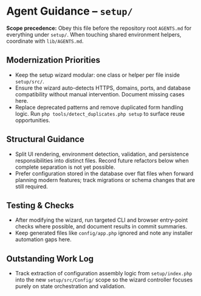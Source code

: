 # Agent Guidance – `setup/`

**Scope precedence:** Obey this file before the repository root `AGENTS.md` for everything under
`setup/`. When touching shared environment helpers, coordinate with `lib/AGENTS.md`.

## Modernization Priorities
- Keep the setup wizard modular: one class or helper per file inside `setup/src/`.
- Ensure the wizard auto-detects HTTPS, domains, ports, and database compatibility without manual
  intervention. Document missing cases here.
- Replace deprecated patterns and remove duplicated form handling logic. Run `php
  tools/detect_duplicates.php setup` to surface reuse opportunities.

## Structural Guidance
- Split UI rendering, environment detection, validation, and persistence responsibilities into
  distinct files. Record future refactors below when complete separation is not yet possible.
- Prefer configuration stored in the database over flat files when forward planning modern features;
  track migrations or schema changes that are still required.

## Testing & Checks
- After modifying the wizard, run targeted CLI and browser entry-point checks where possible, and
  document results in commit summaries.
- Keep generated files like `config/app.php` ignored and note any installer automation gaps here.

## Outstanding Work Log
- Track extraction of configuration assembly logic from `setup/index.php` into the new `setup/src/Config/` scope so the wizard
  controller focuses purely on state orchestration and validation.
